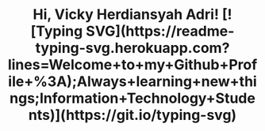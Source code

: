 <h1 align="center">
Hi, Vicky Herdiansyah Adri!
[![Typing SVG](https://readme-typing-svg.herokuapp.com?lines=Welcome+to+my+Github+Profile+%3A);Always+learning+new+things;Information+Technology+Students)](https://git.io/typing-svg)
 
 <!--<img src="https://komarev.com/ghpvc/?username=vickyadri29&label=Profile%20Views&color=0e75b6&style=flat" align='right' alt="vishalmaurya" />-->
<br/>
 <a href="https://vickyadrii.carrd.co/"></a>
<!--
###

Here are some ideas to get you started:

- How to reach me: <a href="mailto:vickyadri103@gmail.com">📫</a>
-->
